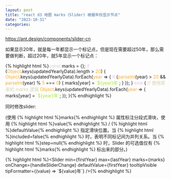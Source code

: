 ```yaml
---
layout: post
title: "react d3 地图 marks（Slider) 根据年份显示节点"
date: "2023-10-31"
categories: 
---
```

<p><a href="https://ant.design/components/slider-cn">https://ant.design/components/slider-cn</a></p>
<p>如果显示20年，就是每一年都显示一个标记点，但是现在需要超过50年，那么需要做判断，超过20年，就5年显示一个标记点：</p>
{% highlight html %}<span style="color:#dcc6e0">const</span> marks = {};
<span style="color:#dcc6e0">if</span> (<span style="color:#f5ab35">Object</span>.keys(updatedYearlyData).length &gt; <span style="color:#f5ab35">20</span>) {
<span style="color:#f5ab35">Object</span>.keys(updatedYearlyData).forEach(<span style="color:#f5ab35">year</span> =&gt; {
<span style="color:#dcc6e0">if</span> (<span style="color:#f5ab35">parseInt</span>(year) &gt; <span style="color:#f5ab35">20</span> &amp;&amp; <span style="color:#f5ab35">parseInt</span>(year) % <span style="color:#f5ab35">5</span> === <span style="color:#f5ab35">0</span>) {
marks[year] = <span style="color:#abe338">`</span><span style="color:#abe338">${year}</span><span style="color:#abe338">年`</span>;
}
});
} <span style="color:#dcc6e0">else</span> {
<span style="color:#d4d0ab">// 使用原来的 marks 逻辑</span>
<span style="color:#f5ab35">Object</span>.keys(updatedYearlyData).forEach(<span style="color:#f5ab35">year</span> =&gt; {
marks[year] = <span style="color:#abe338">`</span><span style="color:#abe338">${year}</span><span style="color:#abe338">年`</span>;
});
}{% endhighlight %}
<p>同时修改slider:</p>
<p>(使用 {% highlight html %}marks{% endhighlight %} 属性标注分段式滑块，使用 {% highlight html %}value{% endhighlight %} / {% highlight html %}defaultValue{% endhighlight %} 指定滑块位置。当 {% highlight html %}included=false{% endhighlight %} 时，表明不同标记间为并列关系。当 {% highlight html %}step=null{% endhighlight %} 时，Slider 的可选值仅有 {% highlight html %}marks{% endhighlight %} 标出来的部分。)</p>
{% highlight html %}&lt;Slider  min={firstYear} max={lastYear} marks={marks} onChange={handleSliderChange} defaultValue={firstYear} tooltipVisible tipFormatter={(value) =&gt; `${value}年`} /&gt;{% endhighlight %}
<p>&nbsp;</p>
